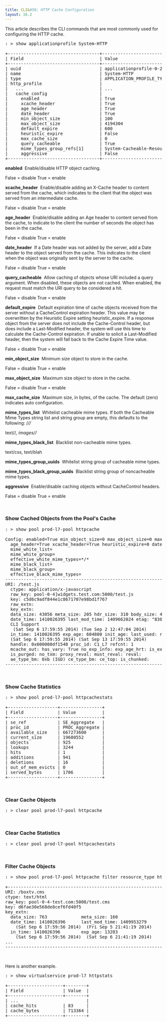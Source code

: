 ```yaml
---
title: CLI&#58; HTTP Cache Configuration
layout: 16.2
---
```

This article describes the CLI commands that are most commonly used for configuring the HTTP cache.  

<pre class="">: &gt; show applicationprofile System‐HTTP     

+‐‐‐‐‐‐‐‐‐‐‐‐‐‐‐‐‐‐‐‐‐‐‐‐‐‐‐‐‐‐‐‐‐‐‐+‐‐‐‐‐‐‐‐‐‐‐‐‐‐‐‐‐‐‐‐‐‐‐‐‐‐‐‐‐‐‐‐‐‐‐+
| Field                             | Value                             |
+‐‐‐‐‐‐‐‐‐‐‐‐‐‐‐‐‐‐‐‐‐‐‐‐‐‐‐‐‐‐‐‐‐‐‐+‐‐‐‐‐‐‐‐‐‐‐‐‐‐‐‐‐‐‐‐‐‐‐‐‐‐‐‐‐‐‐‐‐‐‐+
| uuid                              | applicationprofile‐0‐2            |
| name                              | System‐HTTP                       |
| type                              | APPLICATION_PROFILE_TYPE_HTTP     |
| http_profile                      |                                   |
|   ...                             | ...                               |
|   cache_config                    |                                   |
|     enabled                       | True                              |
|     xcache_header                 | True                              |
|     age_header                    | True                              |
|     date_header                   | True                              |
|     min_object_size               | 100                               |
|     max_object_size               | 4194304                           |
|     default_expire                | 600                               |
|     heuristic_expire              | False                             |
|     max_cache_size                | 0                                 |
|     query_cacheable               | True                              |
|     mime_types_group_refs[1]      | System‐Cacheable‐Resource‐Types   |
|     aggressive                    | False                             |
+‐‐‐‐‐‐‐‐‐‐‐‐‐‐‐‐‐‐‐‐‐‐‐‐‐‐‐‐‐‐‐‐‐‐‐+‐‐‐‐‐‐‐‐‐‐‐‐‐‐‐‐‐‐‐‐‐‐‐‐‐‐‐‐‐‐‐‐‐‐‐+
</pre> 

**enabled** ­ Enable/disable HTTP object caching.

False = disable True = enable 

**xcache_header** ­ Enable/disable adding an X-Cache header to content served from the cache, which indicates to the client that the object was served from an intermediate cache.

False = disable True = enable 

**age_header** ­ Enable/disable adding an Age header to content served from the cache, to indicate to the client the number of seconds the object has been in the cache.

False = disable True = enable 

**date_header** ­ If a Date header was not added by the server, add a Date header to the object served from the cache. This indicates to the client when the object was originally sent by the server to the cache.

False = disable True = enable 

**query_cacheable** ­ Allow caching of objects whose URI included a query argument. When disabled, these objects are not cached. When enabled, the request must match the URI query to be considered a hit.

False = disable True = enable 

**default_expire** ­ Default expiration time of cache objects received from the server without a Cache­Control expiration header. This value may be overwritten by the Heuristic Expire setting heuristic_expire.­ If a response object from the server does not include the Cache-Control header, but does include a Last-Modified header, the system will use this time to calculate the Cache-Control expiration. If unable to solicit a Last-Modified header, then the system will fall back to the Cache Expire Time value.

False = disable True = enable 

**min_object_size** ­ Minimum size object to store in the cache.

False = disable True = enable 

**max_object_size** ­ Maximum size object to store in the cache.

False = disable True = enable 

**max_cache_size** ­ Maximum size, in bytes, of the cache. The default (zero) indicates auto configuration. 

**mime_types_list** ­ Whitelist cacheable mime types. If both the Cacheable Mime Types string list and string group are empty, this defaults to the following: /*//*

text//*, images//* 

**mime_types_black_list** ­ Blacklist non­-cacheable mime types.

text/css, text/blah 

**mime_types_group_uuids** ­ Whitelist string group of cacheable mime types. 

**mime_types_black_group_uuids** ­ Blacklist string group of non­cacheable mime types. 

**aggressive** ­ Enable/disable caching objects without Cache­Control headers.

False = disable True = enable 

 

### Show Cached Objects from the Pool's Cache

<pre class="">: &gt; show pool prod-l7-pool httpcache

Config: enabled=True min_object_size=0 max_object_size=0 max_cache_size=33363600 default_expire=600
  age_header=True xcache_header=True heuristic_expire=0 date_header=True query_cacheable=0 aggressive=0
  mime_white_list=
  mime_white_group=
  effective_white_mime_types=*/*
  mime_black_list=
  mime_black_group=
  effective_black_mime_types=
--------------------------------------------------------------------------------
URI: /test.js
  ctype: application/x-javascript
  raw_key: pool-0-4]widgets.test.com:5000/test.js
  key: c5d6c9adf844e1c8671707e98bd1f767
  raw_extn:
  key_extn:
  data_size: 43056 meta_size: 205 hdr_size: 310 body_size: 42746 mbuf_head: 0x600006fb8880
  date_time: 1410026395 last_mod_time: 1409662024 etag: "830a10a95fb2a1cac5290f:1409662024"
  CLI Support
   (Sat Sep 6 17:59:55 2014) (Tue Sep 2 12:47:04 2014)
  in_time: 1410026395 exp_age: 604800 init_age: last_used: reuse_cnt:
  (Sat Sep 6 17:59:55 2014) (Sat Sep 13 17:59:55 2014)
  handle: 0x600000df1548 proc_id: C1_L7 refcnt: 1
  mcache_out: has_vary: True no_exp_info: exp_age_hrt: is_expired:
  is_purged: no_txm: proxy_reval: must_reval: reval:
  ae_type_bm: 0xb (IGD) ce_type_bm: ce_top: is_chunked:
--------------------------------------------------------------------------------</pre> 

 

### Show Cache Statistics

<pre>: &gt; show pool prod-l7-pool httpcachestats

+-------------------+----------------+
| Field             | Value          |
+-------------------+----------------+
| se_ref            | SE_Aggregate   |
| proc_id           | PROC_Aggregate |
| available_size    | 667273600      |
| current_size      | 19680552       |
| objects           | 925            |
| lookups           | 3244           |
| hits              | 1              |
| additions         | 941            |
| deletions         | 16             |
| out_of_mem_evicts | 0              |
| served_bytes      | 1706           |
+-------------------+----------------+</pre> 

 

### Clear Cache Objects

<pre>: &gt; clear pool prod‐l7‐pool httpcache</pre> 

 

### Clear Cache Statistics

<pre>: &gt; clear pool prod‐l7‐pool httpcachestats</pre> 

 

### Filter Cache Objects

<pre>: &gt; show pool prod-l7-pool httpcache filter resource_type html

+----------------------------------------------------------------
URI: /boxtv.cms
ctype: text/html
raw_key: pool-0-4-test.com:5000/test.cms
key: d6fae30e568de8cef6fd40f5
key_extn:
  data_size: 763             meta_size: 160
  date_time: 1410026396      last_mod_time: 1409953279
    (Sat Sep 6 17:59:56 2014)  (Fri Sep 5 21:41:19 2014)
  in_time: 1410026396        exp_age: 13283
    (Sat Sep 6 17:59:56 2014)  (Sat Sep 6 21:41:19 2014)
...
-----------------------------------------------------------------</pre> 

 

Here is another example.

<pre>: &gt; show virtualservice prod-l7 httpstats

+---------------------+--------+
| Field               | Value  |
+---------------------+--------+
| ...                          |
| cache_hits          | 83     |
| cache_bytes         | 713364 |
+---------------------+--------+</pre> 